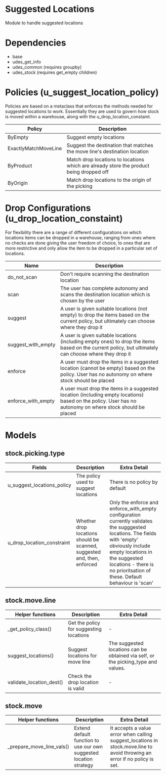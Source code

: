 # Suggested Locations

Module to handle suggested locations

# Dependencies
- base
- udes_get_info 
- udes_common (requires groupby)
- udes_stock (requires get_empty children)

# Policies (u_suggest_location_policy)

Policies are based on a metaclass that enforces the methods needed for suggested locations to work. Essentially they are used to govern how stock is moved within a warehouse, along with the u_drop_location_constaint.

| Policy | Description |
| - | - |
| ByEmpty | Suggest empty locations |
| ExactlyMatchMoveLine | Suggest the destination that matches the move line's destination location |
| ByProduct | Match drop locations to locations which are already store the product being dropped off |
| ByOrigin  | Match drop locations to the origin of the picking |

# Drop Configurations (u_drop_location_constaint)

For flexibility there are a range of different configurations on which locations items can be dropped in a warehouse, ranging from ones where no checks are done giving the user freedom of choice, to ones that are more restrictive and only allow the item to be dropped in a particular set of locations. 

| Name | Description |
| - | - |
| do_not_scan | Don't require scanning the destination location |
| scan | The user has complete autonomy and scans the destination location which is chosen by the user |
| suggest | A user is given suitable locations (not empty) to drop the items based on the current policy, but ultimately can choose where they drop it |
| suggest_with_empty | A user is given suitable locations (including empty ones) to drop the items based on the current policy, but ultimately can choose where they drop it  |
| enforce | A user must drop the items in a suggested location (cannot be empty) based on the policy. User has no autonomy on where stock should be placed |
| enforce_with_empty | A user must drop the items in a suggested location (including empty locations) based on the policy. User has no autonomy on where stock should be placed |

# Models

## stock.picking.type

| Fields | Description | Extra Detail |
| - | - | - |
| u_suggest_locations_policy | The policy used to suggest locations | There is no policy by default |
| u_drop_location_constraint | Whether drop locations should be scanned, suggested and, then, enforced | Only the enforce and enforce_with_empty configuration currently validates the sugggested locations. The fields with 'empty' obviously include empty locations in the suggested locations - there is no prioritsation of these.  Default behaviour is 'scan' |

## stock.move.line

| Helper functions | Description | Extra Detail |
| - | - | - |
| _get_policy_class() | Get the policy for suggesting locations | - |
| suggest_locations() | Suggest locations for move line | The suggested locations can be obtained via self, or the picking_type and values. |
| validate_location_dest() | Check the drop location is valid | - | 

## stock.move

| Helper functions | Description | Extra Detail |
| - | - | - |
| _prepare_move_line_vals() | Extend default function to use our own suggested location strategy | It accepts a value error when calling suggest_locations in stock.move.line to avoid throwing an error if no policy is set. |
